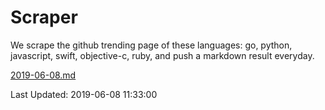 # Scraper

We scrape the github trending page of these languages: go, python, javascript, swift, objective-c, ruby, and push a markdown result everyday.

[2019-06-08.md](https://github.com/henson/Scraper/blob/master/2019-06-08.md)

Last Updated: 2019-06-08 11:33:00